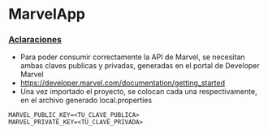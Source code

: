 # MarvelApp

### <ins>Aclaraciones</ins>

- Para poder consumir correctamente la API de Marvel, se necesitan ambas claves publicas y privadas, generadas en el portal de Developer Marvel
- https://developer.marvel.com/documentation/getting_started
- Una vez importado el proyecto, se colocan cada una respectivamente, en el archivo generado local.properties
```env
MARVEL_PUBLIC_KEY=<TU_CLAVE_PUBLICA>
MARVEL_PRIVATE_KEY=<TU_CLAVE_PRIVADA>
```
